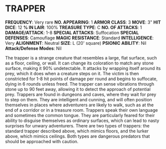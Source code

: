 # TRAPPER

**FREQUENCY**: Very rare
**NO. APPEARING**: 1
**ARMOR CLASS**: 3
**MOVE**: 3"
**HIT DICE**: 12
**% IN LAIR**: 100%
**TREASURE TYPE**: C
**NO. OF ATTACKS**: 1
**DAMAGE/ATTACK**: 1-8
**SPECIAL ATTACKS**: Suffocation
**SPECIAL DEFENSES**: Camouflage
**MAGIC RESISTANCE**: Standard
**INTELLIGENCE**: Very
**ALIGNMENT**: Neutral
**SIZE**: L (20' square)
**PSIONIC ABILITY**: Nil
**Attack/Defense Modes**: Nil

The trapper is a strange creature that resembles a large, flat surface, such as a floor, ceiling, or wall. It can change its coloration to match any stone surface, making it 90% undetectable. It attacks by wrapping itself around its prey, which it does when a creature steps on it. The victim is then constricted for 1-8 hit points of damage per round and begins to suffocate, dying in 6 rounds unless freed. The trapper can sense vibrations through stone up to 90 feet away, allowing it to detect the approach of potential prey. Trappers are found in dungeons and caves, where they wait for prey to step on them. They are intelligent and cunning, and will often position themselves in places where adventurers are likely to walk, such as at the end of a corridor or in a treasure room. Trappers speak their own language and sometimes the common tongue. They are particularly feared for their ability to disguise themselves as ordinary surfaces, which can lead to nasty surprises for unwary adventurers. There are two types of trappers: the standard trapper described above, which mimics floors, and the lurker above, which mimics ceilings. Both types are dangerous predators that should be approached with caution.
